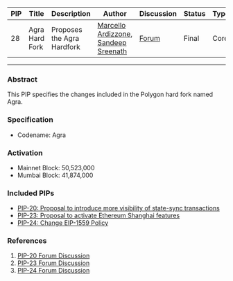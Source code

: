 | PIP | Title          | Description                | Author                        | Discussion | Status      | Type                                     | Date                  |
|-----|----------------|----------------------------|-------------------------------|------------|-------------|------------------------------------------|-----------------------|
| 28  | Agra Hard Fork | Proposes the Agra Hardfork | [Marcello Ardizzone](https://github.com/marcello33), [Sandeep Sreenath](https://github.com/ssandeep) | [Forum](https://forum.polygon.technology/t/pip-28-agra-hardfork/13067)  | Final | Core | 2023-10-17
---

### Abstract 

This PIP specifies the changes included in the Polygon hard fork named Agra.

### Specification

- Codename: Agra

### Activation

- Mainnet Block: 50,523,000
- Mumbai Block: 41,874,000

### Included PIPs

- [PIP-20: Proposal to introduce more visibility of state-sync transactions](https://github.com/maticnetwork/Polygon-Improvement-Proposals/blob/main/PIPs/PIP-20.md)
- [PIP-23: Proposal to activate Ethereum Shanghai features](https://github.com/maticnetwork/Polygon-Improvement-Proposals/blob/main/PIPs/PIP-23.md)
- [PIP-24: Change EIP-1559 Policy](https://github.com/maticnetwork/Polygon-Improvement-Proposals/blob/main/PIPs/PIP-24.md)

### References

1. [PIP-20 Forum Discussion](https://forum.polygon.technology/t/pip-20-state-sync-verbosity/13050)
2. [PIP-23 Forum Discussion](https://forum.polygon.technology/t/pip-23-proposal-to-activate-ethereum-shanghai-features/13065)
3. [PIP-24 Forum Discussion](https://forum.polygon.technology/t/pip-24-change-eip-1559-policy/13007)
